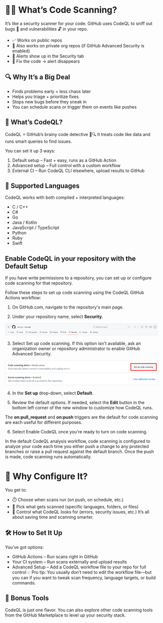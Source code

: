 # 🕵️‍♀️ What’s Code Scanning?
It’s like a security scanner for your code.
GitHub uses CodeQL to sniff out bugs 🐛 and vulnerabilities 🔓 in your repo.
- ✅ Works on public repos
- 🔐 Also works on private org repos (if GitHub Advanced Security is enabled)
- 🚨 Alerts show up in the Security tab
- 🧹 Fix the code → alert disappears

## 🔍 Why It’s a Big Deal
- Finds problems early = less chaos later
- Helps you triage + prioritize fixes
- Stops new bugs before they sneak in
- You can schedule scans or trigger them on events like pushes

## 🧠 What’s CodeQL?
CodeQL = GitHub’s brainy code detective 🧠🔍
It treats code like data and runs smart queries to find issues.

You can set it up 3 ways:

1. Default setup – Fast + easy, runs as a GitHub Action
2. Advanced setup – Full control with a custom workflow
3. External CI – Run CodeQL CLI elsewhere, upload results to GitHub

## 🧬 Supported Languages
CodeQL works with both compiled + interpreted languages:

- C / C++
- C#
- Go
- Java / Kotlin
- JavaScript / TypeScript
- Python
- Ruby
- Swift

## Enable CodeQL in your repository with the Default Setup
If you have write permissions to a repository, you can set up or configure code scanning for that repository.

Follow these steps to set up code scanning using the CodeQL GitHub Actions workflow:

1. On GitHub.com, navigate to the repository's main page.

2. Under your repository name, select **Security**.

![Security Tab](https://github.com/codess-aus/GitHub-Workshop/blob/f4115b773bd2576afb43c67037514a5ba2147331/assets/2-security-tab-screenshot.png)

3. Select Set up code scanning. If this option isn't available, ask an organization owner or repository administrator to enable GitHub Advanced Security.

![Set Up Code Scanning](https://github.com/codess-aus/GitHub-Workshop/blob/f4115b773bd2576afb43c67037514a5ba2147331/assets/3-set-up-code-scanning-button-screenshot.png)

4. In the **Set up** drop-down, select **Default**.

5. Review the default options. If needed, select the **Edit** button in the bottom left corner of the new window to customize how CodeQL runs.

The **on:pull_request** and **on:push** triggers are the default for code scanning are each useful for different purposes. 

6. Select Enable CodeQL once you're ready to turn on code scanning.

In the default CodeQL analysis workflow, code scanning is configured to analyze your code each time you either push a change to any protected branches or raise a pull request against the default branch. Once the push is made, code scanning runs automatically.

# 🧠 Why Configure It?
You get to:

- ⏱️ Choose when scans run (on push, on schedule, etc.)
- 🧪 Pick what gets scanned (specific languages, folders, or files)
- 🎯 Control what CodeQL looks for (errors, security issues, etc.)
It’s all about saving time and scanning smarter.

## 🛠️ How to Set It Up
You’ve got options:

- GitHub Actions – Run scans right in GitHub
- Your CI system – Run scans externally and upload results
- Advanced Setup – Add a CodeQL workflow file to your repo for full control
💡 Pro tip: You usually don’t need to edit the workflow file—but you can if you want to tweak scan frequency, language targets, or build commands.

## 🧰 Bonus Tools
CodeQL is just one flavor.
You can also explore other code scanning tools from the GitHub Marketplace to level up your security stack.

